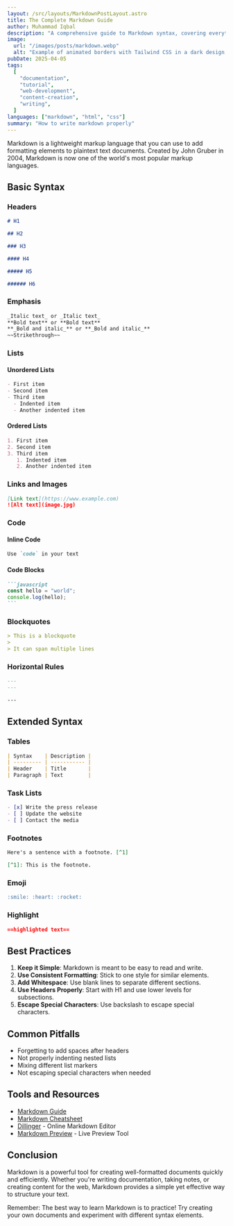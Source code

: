 ```yaml
---
layout: /src/layouts/MarkdownPostLayout.astro
title: The Complete Markdown Guide
author: Muhammad Iqbal
description: "A comprehensive guide to Markdown syntax, covering everything from basic formatting to advanced features. Learn how to create headers, lists, emphasis, and more with this essential markup language for content creation."
image:
  url: "/images/posts/markdown.webp"
  alt: "Example of animated borders with Tailwind CSS in a dark design, featuring a vibrant color gradient background."
pubDate: 2025-04-05
tags:
  [
    "documentation",
    "tutorial",
    "web-development",
    "content-creation",
    "writing",
  ]
languages: ["markdown", "html", "css"]
summary: "How to write markdown properly"
---
```


Markdown is a lightweight markup language that you can use to add formatting elements to plaintext text documents. Created by John Gruber in 2004, Markdown is now one of the world's most popular markup languages.

## Basic Syntax

### Headers

```markdown
# H1

## H2

### H3

#### H4

##### H5

###### H6
```

### Emphasis

```markdown
_Italic text_ or _Italic text_
**Bold text** or **Bold text**
**_Bold and italic_** or **_Bold and italic_**
~~Strikethrough~~
```

### Lists

#### Unordered Lists

```markdown
- First item
- Second item
- Third item
  - Indented item
  - Another indented item
```

#### Ordered Lists

```markdown
1. First item
2. Second item
3. Third item
   1. Indented item
   2. Another indented item
```

### Links and Images

```markdown
[Link text](https://www.example.com)
![Alt text](image.jpg)
```

### Code

#### Inline Code

```markdown
Use `code` in your text
```

#### Code Blocks

````markdown
```javascript
const hello = "world";
console.log(hello);
```
````

### Blockquotes

```markdown
> This is a blockquote
>
> It can span multiple lines
```

### Horizontal Rules

```markdown
---
---

---
```

## Extended Syntax

### Tables

```markdown
| Syntax    | Description |
| --------- | ----------- |
| Header    | Title       |
| Paragraph | Text        |
```

### Task Lists

```markdown
- [x] Write the press release
- [ ] Update the website
- [ ] Contact the media
```

### Footnotes

```markdown
Here's a sentence with a footnote. [^1]

[^1]: This is the footnote.
```

### Emoji

```markdown
:smile: :heart: :rocket:
```

### Highlight

```markdown
==highlighted text==
```

## Best Practices

1. **Keep it Simple**: Markdown is meant to be easy to read and write.
2. **Use Consistent Formatting**: Stick to one style for similar elements.
3. **Add Whitespace**: Use blank lines to separate different sections.
4. **Use Headers Properly**: Start with H1 and use lower levels for subsections.
5. **Escape Special Characters**: Use backslash to escape special characters.

## Common Pitfalls

- Forgetting to add spaces after headers
- Not properly indenting nested lists
- Mixing different list markers
- Not escaping special characters when needed

## Tools and Resources

- [Markdown Guide](https://www.markdownguide.org/)
- [Markdown Cheatsheet](https://github.com/adam-p/markdown-here/wiki/Markdown-Cheatsheet)
- [Dillinger](https://dillinger.io/) - Online Markdown Editor
- [Markdown Preview](https://markdownlivepreview.com/) - Live Preview Tool

## Conclusion

Markdown is a powerful tool for creating well-formatted documents quickly and efficiently. Whether you're writing documentation, taking notes, or creating content for the web, Markdown provides a simple yet effective way to structure your text.

Remember: The best way to learn Markdown is to practice! Try creating your own documents and experiment with different syntax elements.
